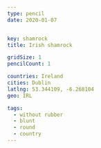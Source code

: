 ```yaml
---
type: pencil
date: 2020-01-07


key: shamrock
title: Irish shamrock

gridSize: 1
pencilCount: 1

countries: Ireland
cities: Dublin
latlng: 53.344109, -6.268104
geo: IRL

tags:
  - without rubber
  - blunt
  - round
  - country
---
```


